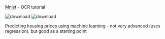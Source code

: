 [Mnist](https://github.com/kurumbus/machine-learning-tutorials/blob/master/Mnist.ipynb)  - OCR tutorial

![download](https://github.com/user-attachments/assets/68c22955-e823-4b35-981e-de51f3ff3e35)
![download](https://github.com/user-attachments/assets/baabc020-60dd-4cb0-8a5c-bd92ed73932e)


[Predicting housing prices using machine learning](https://github.com/kurumbus/machine-learning-tutorials/blob/master/Housing.ipynb) - not very advanced (uses regression), but good as a starting point
